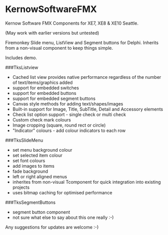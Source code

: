 # KernowSoftwareFMX
Kernow Software FMX Components for XE7, XE8 & XE10 Seattle. 

(May work with earlier versions but untested)

Firemonkey Slide menu, ListView and Segment buttons for Delphi.  Inherits from a non-visual component to keep things simple.

Includes demo.

###TksListview

- Cached list view provides native performance regardless of the number of text/items/graphics added
- support for embedded switches
- support for embedded buttons
- support for embedded segment buttons
- Canvas style methods for adding text/shapes/images
- Built-in support for Image, Title, SubTitle, Detail and Accessory elements
- Check list option support - single check or multi check
- Custom check mark colours
- Image cropping (square, round rect or circle)
- "Indicator" colours - add colour indicators to each row


###TksSlideMenu

- set menu background colour
- set selected item colour
- set font colours
- add images to items
- fade background
- left or right aligned menus
- inherites from non-visual Tcomponent for quick integration into existing projects
- uses bitmap caching for optimised performance

###TksSegmentButtons

- segment button component
- not sure what else to say about this one really :-)

Any suggestions for updates are welcome :-) 

